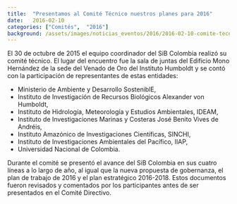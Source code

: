 ```yaml
---
title:  "Presentamos al Comité Técnico nuestros planes para 2016"
date:   2016-02-10
categories: ["Comités",  "2016"]
background: /assets/images/noticias_eventos/2016/2016-02-10-comite-tecnico-750x390.jpg
---
```


El 30 de octubre de 2015 el equipo coordinador del SiB Colombia realizó su comité técnico. El lugar del encuentro fue la sala de juntas del Edificio Mono Hernández de la sede del Venado de Oro del Instituto Humboldt y se contó con la participación de representantes de estas entidades:

- Ministerio de Ambiente y Desarrollo SosteniblE,
- Instituto de Investigación de Recursos Biológicos Alexander von Humboldt,
- Instituto de Hidrología, Meteorología y Estudios Ambientales, IDEAM,
- Instituto de Investigaciones Marinas y Costeras José Benito Vives de Andréis,
- Instituto Amazónico de Investigaciones Científicas, SINCHI,
- Instituto de Investigaciones Ambientales del Pacífico, IIAP,
- Universidad Nacional de Colombia.

Durante el comité se presentó el avance del SiB Colombia en sus cuatro líneas a lo largo de año, al igual que la nueva propuesta de gobernanza, el plan de trabajo de 2016 y el plan estratégico 2016-2018. Estos documentos fueron revisados y comentados por los participantes antes de ser presentados en el Comité Directivo.
